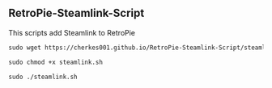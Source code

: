 ## RetroPie-Steamlink-Script

This scripts add Steamlink to RetroPie


```markdown
sudo wget https://cherkes001.github.io/RetroPie-Steamlink-Script/steamlink.sh
```
```markdown
sudo chmod +x steamlink.sh
```
```markdown
sudo ./steamlink.sh
```
